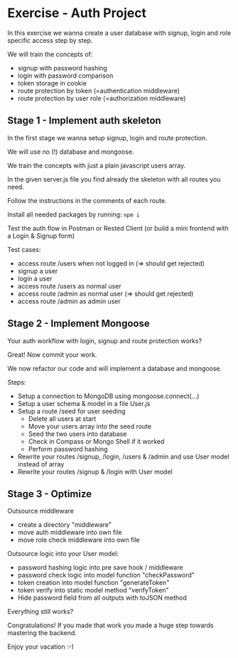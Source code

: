 # Exercise - Auth Project

In this exercise we wanna create a user database with signup, login and role specific access step by step.

We will train the concepts of:
* signup with password hashing
* login with password comparison
* token storage in cookie
* route protection by token (=authentication middleware)
* route protection by user role (=authorization middleware)

## Stage 1 - Implement auth skeleton

In the first stage we wanna setup signup, login and route protection.

We will use no (!) database and mongoose. 

We train the concepts with just a plain javascript users array.

In the given server.js file you find already the skeleton with all routes you need. 

Follow the instructions in the comments of each route.

Install all needed packages by running: `npm i`

Test the auth flow in Postman or Rested Client
(or build a mini frontend with a Login & Signup form)

Test cases:
- access route /users when not logged in (=> should get rejected)
- signup a user
- login a user
- access route /users as normal user
- access route /admin as normal user (=> should get rejected)
- access route /admin as admin user

## Stage 2 - Implement Mongoose

Your auth workflow with login, signup and route protection works?

Great! Now commit your work.

We now refactor our code and will implement a database and mongoose.

Steps:
* Setup a connection to MongoDB using mongoose.connect(...)
* Setup a user schema & model in a file User.js
* Setup a route /seed for user seeding
  * Delete all users at start
  * Move your users array into the seed route
  * Seed the two users into database
  * Check in Compass or Mongo Shell if it worked
  * Perform password hashing
* Rewrite your routes /signup, /login, /users & /admin and use User model instead of array
* Rewrite your routes /signup & /login with User model


## Stage 3 - Optimize

Outsource middleware
- create a directory "middleware"
- move auth middleware into own file
- move role check middleware into own file

Outsource logic into your User model:
* password hashing logic into pre save hook / middleware
* password check logic into model function "checkPassword"
* token creation into model function "generateToken"
* token verify into static model method "verifyToken"
* Hide password field from all outputs with toJSON method

Everything still works?

Congratulations! 
If you made that work you made a huge step towards mastering the backend.

Enjoy your vacation :-)